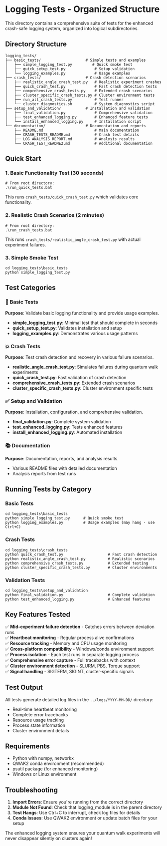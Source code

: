 # Logging Tests - Organized Structure

This directory contains a comprehensive suite of tests for the enhanced crash-safe logging system, organized into logical subdirectories.

## Directory Structure

```
logging_tests/
├── basic_tests/                    # Simple tests and examples
│   ├── simple_logging_test.py         # Quick smoke test
│   ├── quick_setup_test.py             # Setup validation
│   └── logging_examples.py             # Usage examples
├── crash_tests/                    # Crash detection scenarios
│   ├── realistic_angle_crash_test.py   # Realistic experiment crashes
│   ├── quick_crash_test.py             # Fast crash detection tests
│   ├── comprehensive_crash_tests.py    # Extended crash scenarios
│   ├── cluster_specific_crash_tests.py # Cluster environment tests
│   ├── run_all_crash_tests.py          # Test runner
│   └── cluster_diagnostics.sh          # System diagnostics script
├── setup_and_validation/           # Installation and validation
│   ├── final_validation.py             # Comprehensive validation
│   ├── test_enhanced_logging.py        # Enhanced feature tests
│   └── install_enhanced_logging.py     # Installation script
└── documentation/                  # Documentation and reports
    ├── README.md                       # Main documentation
    ├── CRASH_TESTS_README.md           # Crash test details
    ├── LOG_ANALYSIS_REPORT.md          # Analysis results
    └── CRASH_TEST_README2.md           # Additional documentation
```

## Quick Start

### 1. Basic Functionality Test (30 seconds)
```batch
# From root directory:
.\run_quick_tests.bat
```
This runs `crash_tests/quick_crash_test.py` which validates core functionality.

### 2. Realistic Crash Scenarios (2 minutes)
```batch
# From root directory:
.\run_crash_tests.bat
```
This runs `crash_tests/realistic_angle_crash_test.py` with actual experiment failures.

### 3. Simple Smoke Test
```batch
cd logging_tests\basic_tests
python simple_logging_test.py
```

## Test Categories

### 🔧 Basic Tests
**Purpose**: Validate basic logging functionality and provide usage examples.
- **simple_logging_test.py**: Minimal test that should complete in seconds
- **quick_setup_test.py**: Validates installation and setup
- **logging_examples.py**: Demonstrates various usage patterns

### 💥 Crash Tests
**Purpose**: Test crash detection and recovery in various failure scenarios.
- **realistic_angle_crash_test.py**: Simulates failures during quantum walk experiments
- **quick_crash_test.py**: Fast validation of crash detection
- **comprehensive_crash_tests.py**: Extended crash scenarios
- **cluster_specific_crash_tests.py**: Cluster environment specific tests

### ✅ Setup and Validation
**Purpose**: Installation, configuration, and comprehensive validation.
- **final_validation.py**: Complete system validation
- **test_enhanced_logging.py**: Tests enhanced features
- **install_enhanced_logging.py**: Automated installation

### 📚 Documentation
**Purpose**: Documentation, reports, and analysis results.
- Various README files with detailed documentation
- Analysis reports from test runs

## Running Tests by Category

### Basic Tests
```batch
cd logging_tests\basic_tests
python simple_logging_test.py      # Quick smoke test
python logging_examples.py         # Usage examples (may hang - use Ctrl+C)
```

### Crash Tests
```batch
cd logging_tests\crash_tests
python quick_crash_test.py                    # Fast crash detection
python realistic_angle_crash_test.py          # Realistic scenarios
python comprehensive_crash_tests.py           # Extended testing
python cluster_specific_crash_tests.py        # Cluster environments
```

### Validation Tests
```batch
cd logging_tests\setup_and_validation
python final_validation.py                    # Complete validation
python test_enhanced_logging.py               # Enhanced features
```

## Key Features Tested

✅ **Mid-experiment failure detection** - Catches errors between deviation runs  
✅ **Heartbeat monitoring** - Regular process alive confirmations  
✅ **Resource tracking** - Memory and CPU usage monitoring  
✅ **Cross-platform compatibility** - Windows/conda environment support  
✅ **Process isolation** - Each test runs in separate logging process  
✅ **Comprehensive error capture** - Full tracebacks with context  
✅ **Cluster environment detection** - SLURM, PBS, Torque support  
✅ **Signal handling** - SIGTERM, SIGINT, cluster-specific signals  

## Test Output

All tests generate detailed log files in the `../logs/YYYY-MM-DD/` directory:
- Real-time heartbeat monitoring
- Complete error tracebacks  
- Resource usage tracking
- Process state information
- Cluster environment details

## Requirements

- Python with numpy, networkx
- QWAK2 conda environment (recommended)
- psutil package (for enhanced monitoring)
- Windows or Linux environment

## Troubleshooting

1. **Import Errors**: Ensure you're running from the correct directory
2. **Module Not Found**: Check that logging_module is in the parent directory
3. **Test Hangs**: Use Ctrl+C to interrupt, check log files for details
4. **Conda Issues**: Use QWAK2 environment or update batch files for your setup

The enhanced logging system ensures your quantum walk experiments will never disappear silently on clusters again!
